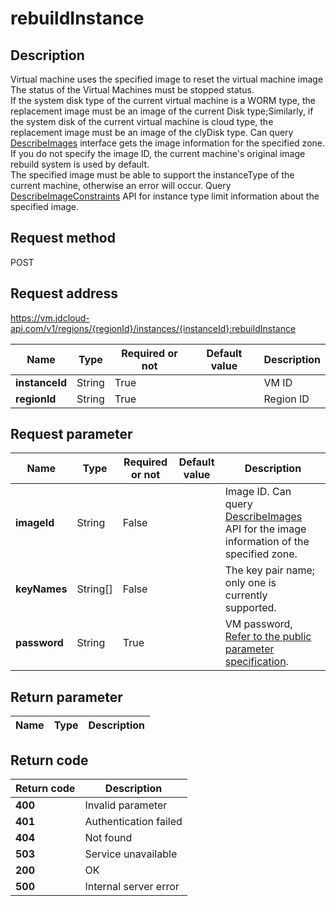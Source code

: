# rebuildInstance


## Description
Virtual machine uses the specified image to reset the virtual machine image<br>
The status of the Virtual Machines must be stopped status. <br>
If the system disk type of the current virtual machine is a WORM type,  the replacement image must be an image of the current Disk type;Similarly,  if the system disk of the current virtual machine is cloud type,  the replacement image must be an image of the clyDisk type. Can query <a href = "https://www.jdcloud.com/help/detail/2874/isCatalog/1"> DescribeImages</a> interface gets the image information for the specified zone. <br>
If you do not specify the image ID,  the current machine's original image rebuild system is used by default. <br>
The specified image must be able to support the instanceType of the current machine, otherwise an error will occur. Query <a href="https://www.jdcloud.com/help/detail/2872/isCatalog/1">DescribeImageConstraints</a> API for instance type limit information about the specified image.


## Request method
POST

## Request address
https://vm.jdcloud-api.com/v1/regions/{regionId}/instances/{instanceId}:rebuildInstance

|Name|Type|Required or not|Default value|Description|
|---|---|---|---|---|
|**instanceId**|String|True||VM ID|
|**regionId**|String|True||Region ID|

## Request parameter
|Name|Type|Required or not|Default value|Description|
|---|---|---|---|---|
|**imageId**|String|False||Image ID. Can query <a href = 'https://www.jdcloud.com/help/detail/2874/isCatalog/1'> DescribeImages</a> API for the image information of the specified zone.|
|**keyNames**|String[]|False||The key pair name; only one is currently supported.|
|**password**|String|True||VM password, <a href='https://www.jdcloud.com/help/detail/3870/isCatalog/1'>Refer to the public parameter specification</a>.|


## Return parameter
|Name|Type|Description|
|---|---|---|



## Return code
|Return code|Description|
|---|---|
|**400**|Invalid parameter|
|**401**|Authentication failed|
|**404**|Not found|
|**503**|Service unavailable|
|**200**|OK|
|**500**|Internal server error|
